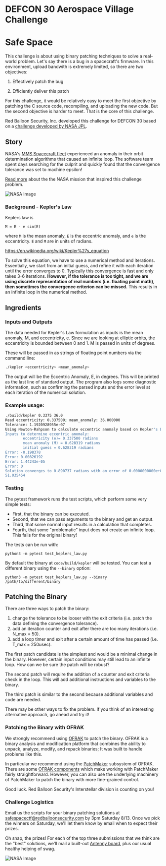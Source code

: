 # DEFCON 30 Aerospace Village Challenge
# Safe Space

This challenge is about using binary patching techniques to solve a real-world problem. Let's say there is a bug in a spacecraft's firmware. In this environment, upload bandwith is extremely limited, so there are two objectives:

1. Effectively patch the bug

2. Efficiently deliver this patch

For this challenge, it would be relatively easy to meet the first objective by patching the C source code, recompiling, and uploading the new code. But the second objective is harder to meet. That is the core of this challenge.

Red Balloon Security, Inc. developed this challenge for DEFCON 30 based on a [challenge developed by NASA JPL](https://github.com/Assured-Micropatching/Practice-Problems/tree/main/AMP-Practice-A-Keplers-Law).

## Story 

NASA's [MMS Spacecraft fleet](https://mms.gsfc.nasa.gov/) experienced an anomaly in their orbit determination algorithms that caused an infinite loop. The software team spent days searching for the culprit and quickly found that the convergence tolerance was set to machine epsilon!

[Read more](story.md) about the the NASA mission that inspired this challenge problem.

![NASA Image](MMSinSpace_small.jpg)

### Background - Kepler's Law

Keplers law is 

`M = E - e sin(E)`

where `M` is the mean anomaly, `E` is the eccentric anomaly, and `e` is the eccentricity. `E` and `M` are in units of radians.

https://en.wikipedia.org/wiki/Kepler%27s_equation

To solve this equation, we have to use a numerical method and iterations. Essentially, we start from an initial guess, and refine it with each iteration until the error converges to 0. Typically this convergence is fast and only takes 3-6 iterations. **However, if the tolerance is too tight, and we are using discrete representation of real numbers (i.e. floating point math), then sometimes the convergence criterion can be missed.** This results in an infinite loop in the numerical method.


## Ingredients

### Inputs and Outputs
The data needed for Kepler's Law formulation as inputs is the mean anomaly, M, and eccentricity, e. Since we are looking at elliptic orbits, the eccentricity is bounded between 0 and 1. M is passed in units of degrees. 

These will be passed in as strings of floating point numbers via the command line:

```bash
./kepler <eccentricity> <mean_anomaly>

```

The output will be the Eccentric Anomaly, E, in degrees. This will be printed as the last line of standard output. The program also logs some diagnostic information, such as confirming the parsed inputs and the error level at each iteration of the numerical solution.

### Example usage:

```bash
./build/kepler 0.3375 36.0
Read eccentricity: 0.337500; mean_anomaly: 36.000000
Tolerance: 1.1920928955e-07
Using Newton-Rahpson to calculate eccentric anomaly based on Kepler's Law
Inputs to determine eccentric anomaly:
        eccentricity (e)= 0.337500 radians
        mean anomaly (M) = 0.628319 radians
        initial guess = 0.628319 radians
Error: -0.198378
Error: 0.00826192
Error: 1.44243e-05
Error: 0
Solution converges to 0.890737 radians with an error of 0.0000000000e+00, which in degrees is:
51.035454


```

### Testing
The pytest framework runs the test scripts, which perform some very simple tests:

- First, that the binary can be executed.
- Second, that we can pass arguments to the binary and get an output.
- Third, that some normal input results in a calculation that completes.
- Fourth, that some "problematic" input does not create an infinite loop. This fails for the original binary!

The tests can be run with:

```
python3 -m pytest test_keplers_law.py
```

By default the binary at `code/build/kepler` will be tested. You can test a different binary using the `--binary` option:

```
python3 -m pytest test_keplers_law.py --binary /path/to/different/binary
```


## Patching the Binary

There are three ways to patch the binary:
1. change the tolerance to be looser with the exit criteria (i.e. patch the data defining the convergence tolerance).
2. add an iteration counter and exit after there are too many iterations (i.e. N_max = 50).
3. add a loop timer and exit after a certain amount of time has passed (i.e. T_max = 250usec).


The first patch candidate is the simplest and would be a minimal change in the binary. However, certain input conditions may still lead to an infinite loop. How can we be sure the patch will be robust?

The second patch will require the addition of a counter and exit criteria check in the loop. This will add additional instructions and variables to the binary. 

The third patch is similar to the second because additional variables and code are needed. 

There may be other ways to fix the problem. If you think of an interesting alternative approach, go ahead and try it!


### Patching the Binary with OFRAK

We strongly recommend using [OFRAK](https://ofrak.com/) to patch the binary. OFRAK is a binary analysis and modification platform that combines the ability to unpack, analyze, modify, and repack binaries; It was built to handle problems like this.

In particular we recommend using the [PatchMaker](https://ofrak.com/docs/user-guide/patch-maker/user-guide.html) subsystem of OFRAK. There are some [OFRAK components](https://ofrak.com/docs/reference/ofrak/core/patch_maker/modifiers.html) which make working with PatchMaker fairly straightforward. However, you can also use the underlying machinery of PatchMaker to patch the binary with more fine-grained control.

Good luck. Red Balloon Security's Interstellar division is counting on you!


### Challenge Logistics

Email us the scripts for your binary patching solutions at safespacectf@redballoonsecurity.com by 3pm Saturday 8/13. Once we pick the winners on Saturday, we'll let them know by email when to expect their prizes.

Oh snap, the prizes! For each of the top three submissions that we think are the "best" solutions, we'll mail a built-out [Antenny board](https://github.com/RedBalloonShenanigans/antenny), plus our usual healthy helping of swag.


![NASA Image](https://raw.githubusercontent.com/RedBalloonShenanigans/antenny/master/doc_images/Platform_setup_2.jpg)

